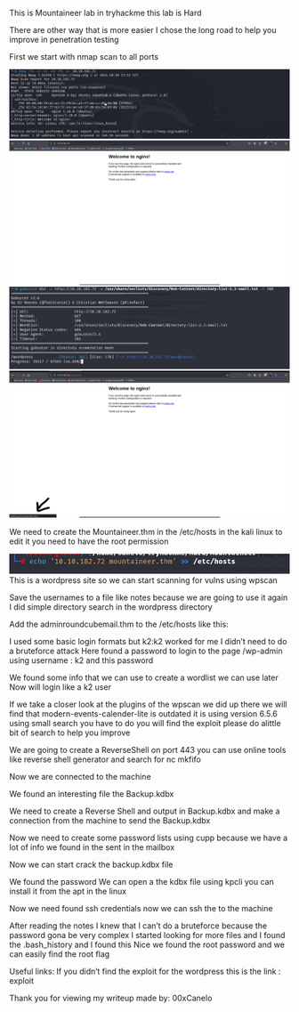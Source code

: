 <p>This is Mountaineer lab in tryhackme this lab is Hard </p>
<p>There are other way that is more easier I chose the long road to help you improve in penetration testing</p>
<p>First we start with nmap scan to all ports</p>
<img src="./Images/Screenshot%202024-10-28%20140042.png"></img>
<img src="./Images/Screenshot%202024-10-28%20140212.png"></img>
<img src="./Images/Screenshot%202024-10-28%20140428.png"></img>
<img src="./Images/Screenshot%202024-10-28%20140626.png"></img>
<p>We need to create the Mountaineer.thm in the /etc/hosts in the kali linux to edit it you need to have the root permission </p>
<img src="./Images/Screenshot%202024-10-28%20140846.png"></img>
This is a wordpress site so we can start scanning for vulns using wpscan 

 
 
Save the usernames to a file like notes because we are going to use it again 
 I did simple directory search in the wordpress directory
   
Add the adminroundcubemail.thm to the /etc/hosts like this: 
   
I used some basic login formats but k2:k2 worked for me I didn’t need to do a bruteforce attack 
Here found a password to login to the page /wp-admin using username : k2 and this password
 
We found some info that we can use to create a wordlist we can use later 
Now will login like a k2 user
 
If we take a closer look at the plugins of the wpscan we did up there we will find that
 modern-events-calender-lite is outdated it is using version 6.5.6 using small search you have to do you will find the exploit please do alittle bit of search to help you improve

 
 
We are going to create a ReverseShell on port 443 you can use online tools like reverse shell generator and search for nc mkfifo 
 
 
Now we are connected to the machine
 
We found an interesting file the Backup.kdbx
 
 
We need to create a Reverse Shell and output in Backup.kdbx and make a connection from the machine to send the Backup.kdbx
 






Now we need to create some password lists using cupp because we have a lot of info we found in the sent in the mailbox 

 
 
Now we can start crack the backup.kdbx file 
 
We found the password 
We can open a the kdbx file using kpcli you can install it from the apt in the linux
 
Now we need found ssh credentials now we can ssh the to the machine
 
 
 
After reading the notes I knew that I can’t do a bruteforce because the password gona be very complex I started looking for more files and I found the .bash_history and I found this 
Nice we found the root password and we can easily find the root flag
 

Useful links:
If you didn’t find the exploit for the wordpress this is the link : 
exploit

Thank you for viewing my writeup made by: 00xCanelo
